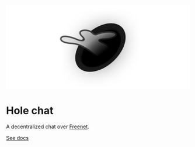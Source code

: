 
<img style="display: flex; margin: 0 auto" alt="hole chat logo" src="./public/logo.png" width="508">

# Hole chat
A decentralized chat over [Freenet](https://freenetproject.org).

[See docs](https://docs.hole.horhik.xyz)
